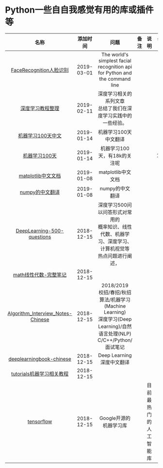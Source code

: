 Python一些自自我感觉有用的库或插件等
=======================================================================


名称|添加时间|问题|备注|说明|star数量
:---:|:---:|:---:|:---:|:---:|:--:
[FaceRecognition人脸识别](https://github.com/ageitgey/face_recognition)|2019-03-01|The world's simplest facial recognition api <br> for Python and the command line |||
[深度学习教程整理](https://github.com/zeusees/HyperDL-Tutorial)|2019-02-11|深度学习相关的系列文章 <br>总结了我们在深度学习实践中的一些经验。|||
[机器学习100天中文](https://github.com/MLEveryday/100-Days-Of-ML-Code)|2019-01-14|机器学习100天中文翻译|||
[机器学习100天](https://github.com/Avik-Jain/100-Days-Of-ML-Code)|2019-01-14|机器学习100天，有18k的关注呢|||18000
[matplotlib中文文档](https://github.com/teadocs/matplotlib-cn)|2019-01-08|matplotlib中文文档 |||
[numpy的中文翻译](https://github.com/teadocs/numpy-cn)|2019-01-08|numpy的中文翻译 |||
[DeepLearning-500-questions](https://github.com/scutan90/DeepLearning-500-questions)|2018-12-15|深度学习500问 <br>以问答形式对常用的 <br> 概率知识、线性代数、机器学习、深度学习、计算机视觉等 <br> 热点问题进行阐述， |||
[math线性代数-完整笔记](https://github.com/apachecn/math)|2018-12-15||||
[Algorithm_Interview_Notes-Chinese](https://github.com/imhuay/Algorithm_Interview_Notes-Chinese)|2018-12-15|2018/2019 <br> 校招/春招/秋招<br> 算法/机器学习(Machine Learning)<br>深度学习(Deep Learning)/自然语言处理(NLP)<br>C/C++/Python/面试笔记|||
[deeplearningbook-chinese](https://github.com/exacity/deeplearningbook-chinese)|2018-12-15|Deep Learning 深度中文翻译|||
[tutorials机器学习相关教程](https://github.com/MorvanZhou/tutorials)|2018-12-15||||
[tensorflow](https://github.com/tensorflow/tensorflow)|2018-12-15|Google开源的机器学习库||目前最热门的人工智能库|



